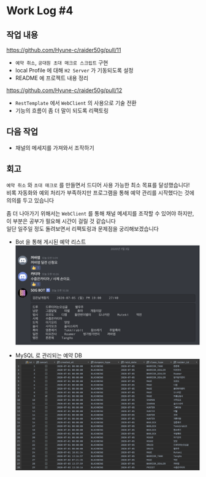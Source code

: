 # Work Log #4

## 작업 내용

<https://github.com/Hyune-c/raider50g/pull/11>

- `예약 취소`, `공대원 초대 매크로 스크립트` 구현
- local Profile 에 대해 `H2 Server` 가 기동되도록 설정
- README 에 프로젝트 내용 정리

<https://github.com/Hyune-c/raider50g/pull/12>

- `RestTemplate` 에서 `WebClient` 의 사용으로 기술 전환
- 기능의 흐름이 좀 더 말이 되도록 리팩토링

## 다음 작업
  
- 채널의 메세지를 가져와서 조작하기

## 회고

`예약 취소` 와 `초대 매크로` 를 만들면서 드디어 사용 가능한 최소 목표를 달성했습니다!  
비록 자동화와 예외 처리가 부족하지만 프로그램을 통해 예약 관리를 시작했다는 것에 의의를 두고 있습니다

좀 더 나아가기 위해서는 `WebClient` 를 통해 채널 메세지를 조작할 수 있어야 하지만, 이 부분은 공부가 필요해 시간이 걸릴 것 같습니다  
일단 일주일 정도 돌려보면서 리팩토링과 문제점을 궁리해보겠습니다

- Bot 을 통해 게시된 예약 리스트
![예약 리스트 샘플](./image/2020-07-04-02-50-41.png)

- MySQL 로 관리되는 예약 DB
![예약 리스트 DB](./image/2020-07-04-02-52-16.png)